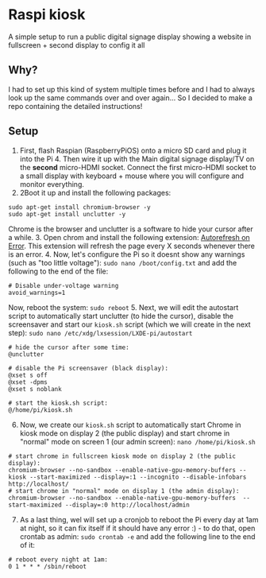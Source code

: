 # Raspi kiosk
A simple setup to run a public digital signage display showing a website in fullscreen + second display to config it all 

## Why?
I had to set up this kind of system multiple times before and I had to always look up the same commands over and over again... So I decided to make a repo containing the detailed instructions!

## Setup
1. First, flash Raspian (RaspberryPiOS) onto a micro SD card and plug it into the Pi 4. Then wire it up with the Main digital signage display/TV on the **second** micro-HDMI socket. Connect the first micro-HDMI socket to a small display with keyboard + mouse where you will configure and monitor everything.
2. 2Boot it up and install the following packages:
```
sudo apt-get install chromium-browser -y
sudo apt-get install unclutter -y 
```
Chrome is the browser and unclutter is a software to hide your cursor after a while.
3. Open chrom and install the following extension: [Autorefresh on Error](https://chrome.google.com/webstore/detail/autorefresh-on-error/cacnfebiodkggmdjhecdkendmeimjioa). This extension will refresh the page every X seconds whenever there is an error.
4. Now, let's configure the Pi so it doesnt show any warnings (such as "too little voltage"): `sudo nano /boot/config.txt` and add the following to the end of the file:
```
# Disable under-voltage warning
avoid_warnings=1
```
Now, reboot the system: `sudo reboot`
5. Next, we will edit the autostart script to automatically start unclutter (to hide the cursor), disable the screensaver and start our `kiosk.sh` script (which we will create in the next step): `sudo nano /etc/xdg/lxsession/LXDE-pi/autostart`
```
# hide the cursor after some time:
@unclutter

# disable the Pi screensaver (black display):
@xset s off
@xset -dpms
@xset s noblank

# start the kiosk.sh script:
@/home/pi/kiosk.sh
```
6. Now, we create our `kiosk.sh` script to automatically start Chrome in kiosk mode on display 2 (the public display) and start chrome in "normal" mode on screen 1 (our admin screen): `nano /home/pi/kiosk.sh`
```
# start chrome in fullscreen kiosk mode on display 2 (the public display):
chromium-browser --no-sandbox --enable-native-gpu-memory-buffers --kiosk --start-maximized --display=:1 --incognito --disable-infobars http://localhost/
# start chrome in "normal" mode on display 1 (the admin display):
chromium-browser --no-sandbox --enable-native-gpu-memory-buffers  --start-maximized --display=:0 http://localhost/admin
```
7. As a last thing, wel will set up a cronjob to reboot the Pi every day at 1am at night, so it can fix itself if it should have any error :) - to do that, open crontab as admin: `sudo crontab -e` and add the following line to the end of it:
```
# reboot every night at 1am:
0 1 * * * /sbin/reboot
```
